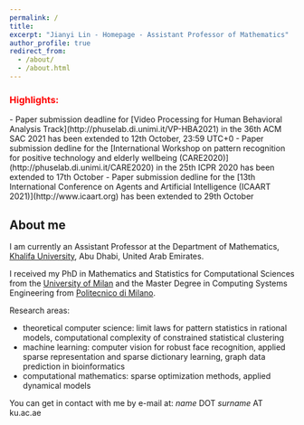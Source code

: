 ```yaml
---
permalink: /
title: 
excerpt: "Jianyi Lin - Homepage - Assistant Professor of Mathematics"
author_profile: true
redirect_from: 
  - /about/
  - /about.html
---
```

<h3 style="color:red">Highlights:</h3>
 - Paper submission deadline for [Video Processing for Human Behavioral Analysis Track](http://phuselab.di.unimi.it/VP-HBA2021) in the 36th ACM SAC 2021 has been extended to 12th October, 23:59 UTC+0
 - Paper submission dedline for the [International Workshop on pattern recognition for positive technology and elderly wellbeing (CARE2020)](http://phuselab.di.unimi.it/CARE2020) in the 25th ICPR 2020 has been extended to 17th October
 - Paper submission dedline for the [13th International Conference on Agents and Artificial Intelligence (ICAART 2021)](http://www.icaart.org) has been extended to 29th October

## About me

I am currently an Assistant Professor at the Department of Mathematics, [Khalifa University](https://www.ku.ac.ae), Abu Dhabi, United Arab Emirates.

I received my PhD in Mathematics and Statistics for Computational Sciences from the [University of Milan](https://www.unimi.it) and the Master Degree in Computing Systems Engineering from [Politecnico di Milano](https://www.polimi.it).

Research areas:
 - theoretical computer science: limit laws for pattern statistics in rational models, computational complexity of constrained statistical clustering
 - machine learning: computer vision for robust face recognition, applied sparse representation and sparse dictionary learning, graph data prediction in bioinformatics
 - computational mathematics: sparse optimization methods, applied dynamical models

You can get in contact with me by e-mail at: _name_ DOT _surname_ AT ku.ac.ae

